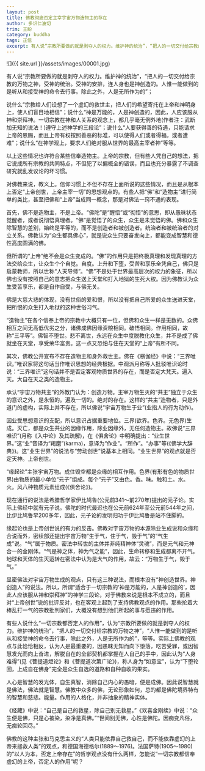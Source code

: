 ```yaml
---
layout: post
title: 佛教彻底否定主宰宇宙万物造物主的存在
author: 多识仁波切
trim: 王盼
category: buddha
tags: 正信
excerpt: 有人说“宗教所要做的就是剥夺人的权力。维护神的统治”，“把人的一切交付给宗教的万物之神，受神的统治。受神的安排，连人身也是神创造的。人惟一能做到的是听从和接受神的命令去行事。除此之外，人是无所作为的”；
---
```


![]({{ site.url }}/assets/images/00001.jpg)

有人说“宗教所要做的就是剥夺人的权力。维护神的统治”，“把人的一切交付给宗教的万物之神，受神的统治。受神的安排，连人身也是神创造的。人惟一能做到的是听从和接受神的命令去行事。除此之外，人是无所作为的”；

说什么“宗教给人们设想了一个虚幻的救世主，把人们的希望寄托在上帝和神明身上，使人们盲目地相信”；说什么“神是万能的，人是神创造的，因此，人应该服从神和崇拜神。一切宗教在神和人关系的观念上，都几乎毫无例外地(作者注：武断加无知的说法！)遵守上述神学的三段论”；说什么“人要获得善的待遇，只能请求上帝的恩赐，而且上帝有权按照善恶的标准，可以使得人们或者得福，或者遭难”；说什么“在神学观上，要求人们绝对服从世界的最高主宰者神”等等。

以上这些情况也许符合某些信奉造物主。上帝的宗教，但有些人凭自己的想法，把它说成所有宗教的共同特点，不但犯了以偏概全的错误，而且也充分暴露了不调查研究就乱发议论的坏习惯。

对佛教来说，教义上。信仰习惯上不但不存在上面所说的这些情况，而且是从根本上否定“上帝创世，上帝主宰一切”的思想观点的。有些人把“佛”和“造物主”进行简单的类比，甚至把佛和“上帝”当成同一概念，那是对佛法一窍不通的表现。

首先，佛不是造物主，不是上帝。“佛陀”是“醒悟”或“彻悟”的意思，即从愚昧状态觉醒者，或者说彻悟真理者。“佛”是觉悟了的众生，众生是未觉悟的佛。佛和众生除智慧的差别，始终是平等的，而不是创造者和被创造者。统治者和被统治者的对立关系。佛教认为“众生都具佛心”，就是说众生只要奋发向上，都能变成智慧和德性高度圆满的佛。

但所谓的“上帝”绝不会是众生变成的。“佛”的作用只是把终极真理和发现真理的方法交给众生，让众生个个自觉。自度。上升和下堕，受苦和享乐全凭自己，佛只是启蒙教师，所以世称“人天导师”。“佛”不是处于世界最高层次的权力的象征，所以佛也没有按照自己的意志把众生送上天堂和打入地狱的生死大权。因为佛教认为众生受苦享乐，都是自作自受，与佛无关。

佛是大慈大悲的体现，没有世俗的爱和恨，所以没有把自己所爱的众生送进天堂，把所恨的众生打入地狱的这种世俗习气。

“造物主”在各个信奉上帝的宗教中大概只有一位，但佛和众生一样是无数的。众佛相互之间无高低优劣之分，诸佛成佛因缘资粮相同。破悟相同。作用相同，故称“三平等”。佛智不堕世。悲不离世，永远在众生中度脱教化众生，并不是成了佛就坐在天堂，享受荣华富贵。这一点又恐怕与住在天堂的“上帝”有所不同。

其次，佛教公开宣布不存在造物主和身外救世主。佛在《楞伽经》中说：“三界唯识。”唯识家将这句话当作唯识思想的经典根据。中观派月称等人批驳唯识论时说：“三界唯识”这句话并不是否定客观物质世界的存在，而是否定大梵天。遍入天。大自在天之类的造物主。

承认“宇宙万物共主”的外教门认为：创造万物。主宰万物生灭的“共主”独立于众生的意识之外，是永恒的。遍及一切的。绝对的存在。这样的“共主”造物者，只是外道门的虚构，实际上并不存在，所以佛说“宇宙万物生于业”(业指人的行为动作)。

因业受思想意识的支配，所以意识占据重要地位。三界(欲界。色界。无色界)生成。灭亡，都是众生共业的因缘作用，除业因缘外，无任何造物主。故佛说“三界唯识”(月称《入中论》及其疏解)，在《俱舍论》中明确提出：“业生世界。”这“业”音译为“羯磨”(karma)，意译为“作业”。“所作”。“办事”等(《佛学大辞典》)。这“业生世界”的说法与“劳动创世”说基本上相同。“业生世界”的观点就是否定天神。上帝创世。

“缘起论”主张宇宙万物。成住毁空都是众缘的相互作用。色界(有形有色的物质世界)由物质的最小单位“元子”组成。每个“元子”又由色。香。味。触和土。水。火。风八种物质元素组成(《俱舍论》)。

现在通行的说法是希腊哲学家伊比鸠鲁(公元前341～前270年)提出的元子论。实际上佛经中就有元子说。佛陀的时代最迟也在公元前624年至公元前544年之间，比伊比鸠鲁早200多年，因此，元子论的发明归功于伊比鸠鲁是站不住脚的。

缘起论也是上帝创世说的有力的反击。佛教对宇宙万物的本源除业生成说和众缘和合说而外，密续部还提出宇宙万物“生于气，住于气，毁于气”的“气生成”说。“气”属于物质。密法中转世的主体并非纯精神体“灵魂”，而是元气和元神合一的金刚体。“气是神之体，神为气之能”，因此，生命转移和生成都离不开气。地球和天体的生灭运转在密法中认为是大气的作用，故云：“万物生于气，毁于气。”

显密佛法对宇宙万物生成的观点，只有这三种说法，而根本没有“神创造世界。神创造人”的说法。所以，所谓“适合于一切宗教的‘神是万能的，人是神创造的’，因此人应该服从神和崇拜神”的神学三段论，对于佛教来说是根本不成立的，而且对“上帝创世”说的批评反对，也在客观上起到了支持佛教观点的作用。那些抡着大棒乱打一气的宗教批判家们，大概没有想到他们所起的事与愿违的作用。

有些人说什么“一切宗教都否定人的作用”，认为“宗教所要做的就是剥夺人的权力。维护神的统治”，“把人的一切交付给宗教的万物之神”，“人惟一能做到的是听从和接受神的命令去行事，除此之外，人是无所作为的”，等等。实际上佛教的观点与此恰恰相反，认为人是最重要的，因愚昧无知而向下堕落，吃苦受罪，或因智慧发光而向上奋进，解脱自在的全部契机都掌握在人自己的手中，因此认为“人身难得”(见《菩提道炬论》和《菩提道次第广论》)，称人身为“如意宝”，认为“下堕轮回，上成自在佛身”完全是众生自选的道路和自种自收的果实。

人心是智慧的发光体，自生真智，消除自己内心的愚暗，便是成佛。因此说智慧就是佛法，佛法就是智慧。佛教中众多的佛，无论形象如何，总的都是佛陀境界特有的智慧和慈悲。能量。作用的人格化，并非抽象的精神实体。

《经藏》中说：“自己是自己的救星，除自己别无救星。”《欢喜金刚续》中说：“众生便是佛，只是心被染，染净是真佛。”“世间别无佛，心性是佛陀。因痴变凡俗，无痴轮回尽。”

佛教的这种主张和马克思主义的“人类只能依靠自己救自己，而不能依靠虚幻的上帝来拯救人类”的观点，和德国海德格尔(1889～1976)。法国萨特(1905～1980)的“以人为本，否定上帝存在”的哲学观点没有什么两样，怎能说“一切宗教都信奉虚幻的上帝，否定人的作用”呢？
